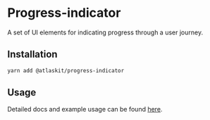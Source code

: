 # Progress-indicator

A set of UI elements for indicating progress through a user journey.

## Installation

```sh
yarn add @atlaskit/progress-indicator
```

## Usage

Detailed docs and example usage can be found [here](https://atlaskit.atlassian.com/packages/design-system/progress-indicator).
